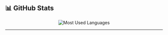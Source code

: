 ## 📊 GitHub Stats 

 <p align="center">
 <img src="https://github-readme-stats.vercel.app/api/top-langs/?username=sajjalf23&layout=compact&theme=tokyonight&hide_border=true&langs_count=10&card_width=445" alt="Most Used Languages" />
</p> 

---

